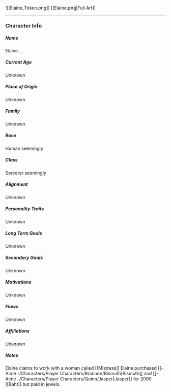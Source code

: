 ![[Elaine_Token.png]]
[[Elaine.png|Full Art]]

---
### Character Info

##### Name 
Elaine ...

##### Current Age
Unknown

##### Place of Origin
Unknown

##### Family
Unknown

##### Race
Human seemingly

##### Class
Sorcerer seemingly

##### Alignment
Unknown

##### Personality Traits
Unknown

##### Long Term Goals
Unknown

##### Secondary Goals
Unknown

##### Motivations
Unknown

##### Flaws
Unknown

##### Affiliations
Unknown

##### Notes
Elaine claims to work with a woman called [[Mistress]]
Elaine purchased [[- Aime -/Characters/Player Characters/Brannon/Bismuth|Bismuth]] and [[- Aime -/Characters/Player Characters/Quinn/Jasper|Jasper]] for 2000 [[Baht]] but paid in jewels. 